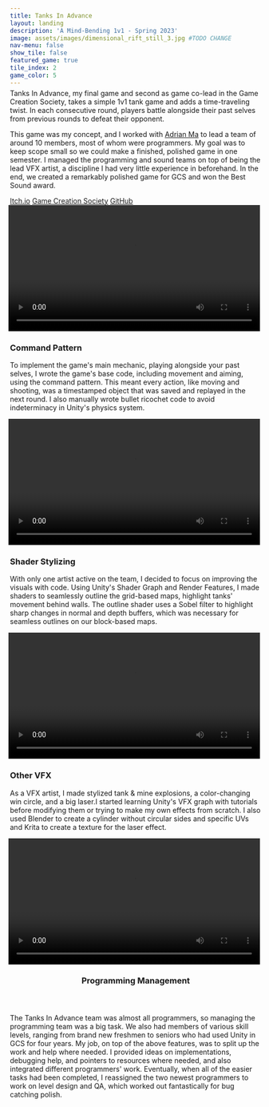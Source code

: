 ```yaml
---
title: Tanks In Advance
layout: landing
description: 'A Mind-Bending 1v1 - Spring 2023'
image: assets/images/dimensional_rift_still_3.jpg #TODO CHANGE
nav-menu: false
show_tile: false
featured_game: true
tile_index: 2
game_color: 5
---
```

<!-- Main -->
<div class="main tanks-in-advance" id="main" onclick="onPlayClick('a');">
<!-- One -->
<section id="one">
	<div class="inner" style="margin-top: -10px;">
		<p>Tanks In Advance, my final game and second as game co-lead in the Game Creation Society, takes a simple 1v1 tank game and adds a time-traveling twist. In each consecutive round, players battle alongside their past selves from previous rounds to defeat their opponent.</p> <p>This game was my concept, and I worked with <a href="https://ama28.github.io" target="_blank">Adrian Ma</a> to lead a team of around 10 members, most of whom were programmers. My goal was to keep scope small so we could make a finished, polished game in one semester. I managed the programming and sound teams on top of being the lead VFX artist, a discipline I had very little experience in beforehand. In the end, we created a remarkably polished game for GCS and won the Best Sound award.</p>
		<p></p>
		<a class="button" href="https://willozeas.itch.io/tanks-in-advance" target="_blank">Itch.io</a>
		<a class="button" href="https://www.gamecreation.org/games/tanks_in_advance" target="_blank">Game Creation Society</a>
		<a class="button" href="https://github.com/williamozeas/Tanks-In-Advance" target="_blank">GitHub</a>
	</div>
</section>

<section id="two">
	<div class="inner">
		<div class="row uniform tanks-in-advance">
			<script>
				vid_ids = ['vid1', 'vid2', 'vid3', 'vid4'];
			</script>
			<div class="4u 6u$(medium) 12u$(small)">
				<div class="box showcase" onmouseover="mouseoverBox(true, 'vid1')" onmouseleave="mouseoverBox(false, 'vid1')" onmouseclick="onPlayClick('vid1')">
					<video loop id="vid1" controls play_on_click width="100%" style="margin-left: -0.25em;">
						<source src="../assets/videos/dimensional_rift_building.mp4" type="video/mp4">
					</video>
					<h3>Command Pattern</h3>
					<p>To implement the game's main mechanic, playing alongside your past selves, I wrote the game's base code, including movement and aiming, using the command pattern. This meant every action, like moving and shooting, was a timestamped object that was saved and replayed in the next round. I also manually wrote bullet ricochet code to avoid indeterminacy in Unity's physics system.</p>
					<p></p>
				</div>
			</div>
			<div class="4u 6u$(medium) 12u$(small)">
				<div class="box showcase" onmouseover="mouseoverBox(true, 'vid2')" onmouseleave="mouseoverBox(false, 'vid2')" onmouseclick="onPlayClick('vid2')">
					<video loop id="vid2" controls play_on_click width="100%" style="margin-left: -0.25em;">
						<source src="../assets/videos/dimensional_rift_gameflow.mp4" type="video/mp4">
					</video>
					<h3>Shader Stylizing</h3>
					<p>With only one artist active on the team, I decided to focus on improving the visuals with code. Using Unity's Shader Graph and Render Features, I made shaders to seamlessly outline the grid-based maps, highlight tanks' movement behind walls. The outline shader uses a Sobel filter to highlight sharp changes in normal and depth buffers, which was necessary for seamless outlines on our block-based maps. </p>
					<p></p>
				</div>
			</div>
			<div class="4u$ 6u$(medium) 12u$(small)">
				<div class="box showcase" onmouseover="mouseoverBox(true, 'vid3')" onmouseleave="mouseoverBox(false, 'vid3')" onmouseclick="onPlayClick('vid3')">
					<video loop id="vid3" controls play_on_click width="100%" style="margin-left: -0.25em;">
						<source src="../assets/videos/dimensional_rift_gun_haybale.mp4" type="video/mp4">
					</video>
					<h3>Other VFX</h3>
					<p>As a VFX artist, I made stylized tank & mine explosions, a color-changing win circle, and a big laser.I started learning Unity's VFX graph with tutorials before modifying them or trying to make my own effects from scratch. I also used Blender to create a cylinder without circular sides and specific UVs and Krita to create a texture for the laser effect.</p>
					<p></p>
				</div>
			</div>
			<div class="12u 6u$(medium) 12u$(small)">
				<div id="vid4parent" class="row box showcase" onmouseover="mouseoverBox(true, 'vid4', 'vid4parent')" onmouseleave="mouseoverBox(false, 'vid4', 'vid4parent')" onmouseclick="onPlayClick('vid4')">
					<div class="4u 12u$(medium) bottom-box-image" id="design">
						<video loop id="vid4" controls play_on_click width="100%" style="margin-left: -0.25em;">
							<source src="../assets/videos/dimensional_rift_opening_cutscene.mp4" type="video/mp4">
						</video>
					</div>
					<div class="8u 12u$(medium) bottom-box" style="padding-bottom: 1em;">
						<header>
							<h3>Programming Management</h3>
						</header>
						<p>The Tanks In Advance team was almost all programmers, so managing the programming team was a big task. We also had members of various skill levels, ranging from brand new freshmen to seniors who had used Unity in GCS for four years. My job, on top of the above features, was to split up the work and help where needed. I provided ideas on implementations, debugging help, and pointers to resources where needed, and also integrated different programmers' work. Eventually, when all of the easier tasks had been completed, I reassigned the two newest programmers to work on level design and QA, which worked out fantastically for bug catching polish.</p>
					</div>
				</div>
			</div>
		</div>
	</div>
</section>


</div>
